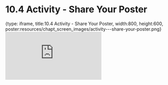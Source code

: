 # 10.4 Activity - Share Your Poster
 
{type: iframe, title:10.4 Activity - Share Your Poster, width:800, height:600, poster:resources/chapt_screen_images/activity---share-your-poster.png}
![](https://vgaysin1.github.io/CURE-MicrobialMysteries-test/activity---share-your-poster.html)
 

 
